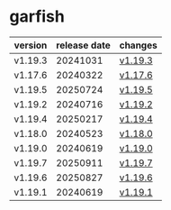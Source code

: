 # garfish	


|version|release date|changes|
|---|---|---|
|v1.19.3|20241031|[v1.19.3](./v1.19.3-20241031.md)|
|v1.17.6|20240322|[v1.17.6](./v1.17.6-20240322.md)|
|v1.19.5|20250724|[v1.19.5](./v1.19.5-20250724.md)|
|v1.19.2|20240716|[v1.19.2](./v1.19.2-20240716.md)|
|v1.19.4|20250217|[v1.19.4](./v1.19.4-20250217.md)|
|v1.18.0|20240523|[v1.18.0](./v1.18.0-20240523.md)|
|v1.19.0|20240619|[v1.19.0](./v1.19.0-20240619.md)|
|v1.19.7|20250911|[v1.19.7](./v1.19.7-20250911.md)|
|v1.19.6|20250827|[v1.19.6](./v1.19.6-20250827.md)|
|v1.19.1|20240619|[v1.19.1](./v1.19.1-20240619.md)|
